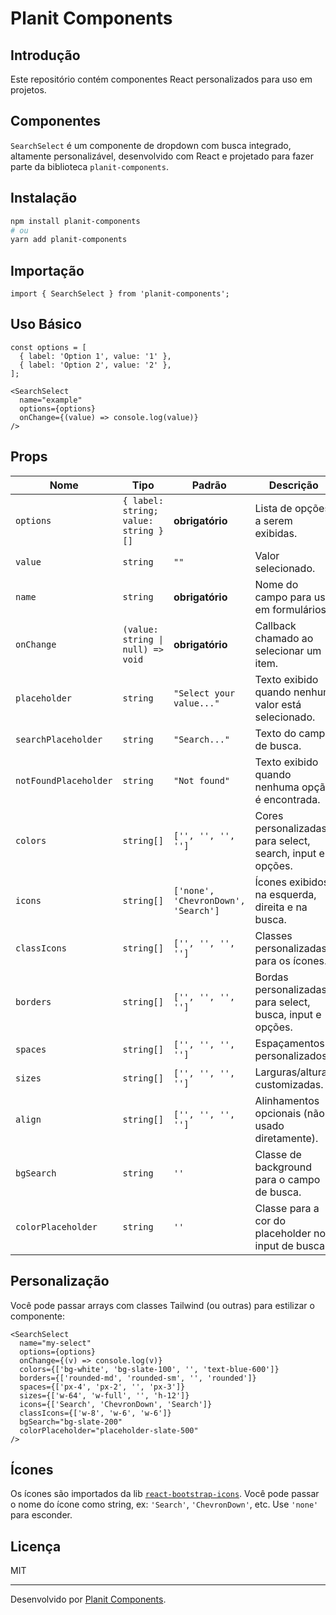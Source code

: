 # Planit Components

## Introdução
Este repositório contém componentes React personalizados para uso em projetos.

## Componentes

`SearchSelect` é um componente de dropdown com busca integrado, altamente personalizável, desenvolvido com React e projetado para fazer parte da biblioteca `planit-components`.

## Instalação

```bash
npm install planit-components
# ou
yarn add planit-components
```

## Importação

```tsx
import { SearchSelect } from 'planit-components';
```

## Uso Básico

```tsx
const options = [
  { label: 'Option 1', value: '1' },
  { label: 'Option 2', value: '2' },
];

<SearchSelect
  name="example"
  options={options}
  onChange={(value) => console.log(value)}
/>
```

## Props

| Nome                | Tipo                                       | Padrão                    | Descrição                                                                 |
|---------------------|--------------------------------------------|----------------------------|---------------------------------------------------------------------------|
| `options`           | `{ label: string; value: string }[]`       | **obrigatório**            | Lista de opções a serem exibidas.                                        |
| `value`             | `string`                                   | `""`                       | Valor selecionado.                                                       |
| `name`              | `string`                                   | **obrigatório**            | Nome do campo para uso em formulários.                                   |
| `onChange`          | `(value: string \| null) => void`          | **obrigatório**            | Callback chamado ao selecionar um item.                                  |
| `placeholder`       | `string`                                   | `"Select your value..."`   | Texto exibido quando nenhum valor está selecionado.                      |
| `searchPlaceholder` | `string`                                   | `"Search..."`              | Texto do campo de busca.                                                 |
| `notFoundPlaceholder` | `string`                                 | `"Not found"`              | Texto exibido quando nenhuma opção é encontrada.                         |
| `colors`            | `string[]`                                 | `['', '', '', '']`         | Cores personalizadas para select, search, input e opções.                |
| `icons`             | `string[]`                                 | `['none', 'ChevronDown', 'Search']` | Ícones exibidos na esquerda, direita e na busca.              |
| `classIcons`        | `string[]`                                 | `['', '', '', '']`         | Classes personalizadas para os ícones.                                   |
| `borders`           | `string[]`                                 | `['', '', '', '']`         | Bordas personalizadas para select, busca, input e opções.                |
| `spaces`            | `string[]`                                 | `['', '', '', '']`         | Espaçamentos personalizados.                                             |
| `sizes`             | `string[]`                                 | `['', '', '', '']`         | Larguras/alturas customizadas.                                           |
| `align`             | `string[]`                                 | `['', '', '', '']`         | Alinhamentos opcionais (não usado diretamente).                          |
| `bgSearch`          | `string`                                   | `''`                       | Classe de background para o campo de busca.                              |
| `colorPlaceholder`  | `string`                                   | `''`                       | Classe para a cor do placeholder no input de busca.                      |

## Personalização

Você pode passar arrays com classes Tailwind (ou outras) para estilizar o componente:

```tsx
<SearchSelect
  name="my-select"
  options={options}
  onChange={(v) => console.log(v)}
  colors={['bg-white', 'bg-slate-100', '', 'text-blue-600']}
  borders={['rounded-md', 'rounded-sm', '', 'rounded']}
  spaces={['px-4', 'px-2', '', 'px-3']}
  sizes={['w-64', 'w-full', '', 'h-12']}
  icons={['Search', 'ChevronDown', 'Search']}
  classIcons={['w-8', 'w-6', 'w-6']}
  bgSearch="bg-slate-200"
  colorPlaceholder="placeholder-slate-500"
/>
```

## Ícones

Os ícones são importados da lib [`react-bootstrap-icons`](https://react-icons.github.io/react-icons/icons?name=bs). Você pode passar o nome do ícone como string, ex: `'Search'`, `'ChevronDown'`, etc. Use `'none'` para esconder.

## Licença

MIT

---

Desenvolvido por [Planit Components](https://github.com/GabrielMoraisDev).